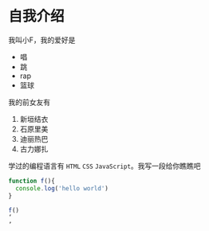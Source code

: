 # 自我介绍

我叫小F，我的爱好是 

* 唱
* 跳
* rap
* 篮球

我的前女友有

1. 新垣结衣
2. 石原里美
3. 迪丽热巴
4. 古力娜扎

学过的编程语言有 `HTML` `CSS` `JavaScript`。我写一段给你瞧瞧吧

```javascript
function f(){
  console.log('hello world')
}

f()
‘
’
```
